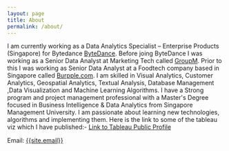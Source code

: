 ```yaml
---
layout: page
title: About
permalink: /about/
---
```

<p>
I am currently working as a Data Analytics Specialist – Enterprise Products (Singapore) for Bytedance  <a href="<a https://www.bytedance.com/en/" target="_blank"> ByteDance</a>. Before joing ByteDance I was working as a Senior Data Analyst at Marketing Tech called <a href="https://www.groupm.com/" target="_blank">GroupM</a>. Prior to this I was working as Senior Data Analyst at a Foodtech company based in Singapore called <a href="https://www.burpple.com/sg" target="_blank">Burpple.com</a>. I am skilled in Visual Analytics, Customer Analytics, Geospatial Analytics, Textual Analysis, Database Management ,Data Visualization and Machine Learning Algorithms. I have a Strong program and project management professional with a Master's Degree focused in Business Intelligence & Data Analytics from Singapore Management University. I am passionate about learning new technologies, algorithms and implementing them. Here is the link to some of the tableau viz which I have published:- <a href="https://public.tableau.com/profile/shreyansh.shivam#!/" target="_blank"> Link to Tableau Public Profile</a>
</p>

Email: <a href="mailto:{{site.email}}?Subject=From Blog Site:">{{site.email}}</a>



